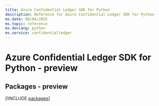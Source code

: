 ```yaml
---
title: Azure Confidential Ledger SDK for Python
description: Reference for Azure Confidential Ledger SDK for Python
ms.date: 08/08/2025
ms.topic: reference
ms.devlang: python
ms.service: confidentialledger
---
```

# Azure Confidential Ledger SDK for Python - preview
## Packages - preview
[!INCLUDE [packages](confidential-ledger-index.md)]